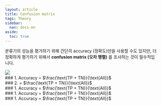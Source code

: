 ```yaml
---
layout: article
title: Confusion matrix
tags: Theory
sidebar:
  nav: docs-en
aside:
  toc: true
---
```


분류기의 성능을 평가하기 위해 간단히 accuracy (정확도)만을 사용할 수도 있지만, 더 정확하게 평가하기 위해서 **confusion matrix (오차 행렬)** 를 조사하는 것이 필수적입니다. <br>

<img align='left' src="https://raw.githubusercontent.com/djy-git/djy-git.github.io/master/_posts/assets/confusion_matrix.png">
<br>
### 1. Accuracy = $\frac{\text{TP + TN}}{\text{All}}$ <br>
### 2.  = $\frac{\text{TP + TN}}{\text{All}}$ <br>
### 1. Accuracy = $\frac{\text{TP + TN}}{\text{All}}$ <br>
### 1. Accuracy = $\frac{\text{TP + TN}}{\text{All}}$ <br>
### 1. Accuracy = $\frac{\text{TP + TN}}{\text{All}}$ <br>

[^1]: 출처: https://tex.stackexchange.com/questions/20267/how-to-construct-a-confusion-matrix-in-latex
